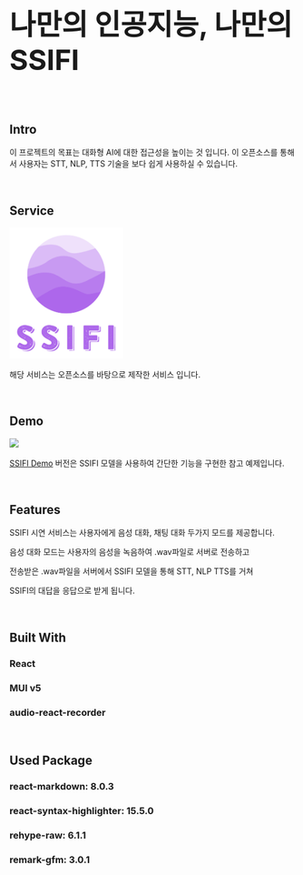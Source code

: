 <h1 style="font-size:50px;">나만의 인공지능, 나만의 SSIFI</h1>

<br/>

## Intro

이 프로젝트의 목표는 대화형 AI에 대한 접근성을 높이는 것 입니다. 이 오픈소스를 통해서 사용자는 STT, NLP, TTS 기술을 보다 쉽게 사용하실 수 있습니다.

<br/>

## Service

<img src="../../assets/logo_white_background.jpg" width="200px">

<br/>

해당 서비스는 오픈소스를 바탕으로 제작한 서비스 입니다.

<br/>

## Demo

<img src="../../assets/service.png" width="800px">

[SSIFI Demo](https://ssifi-ai.com) 버전은 SSIFI 모델을 사용하여 간단한 기능을 구현한 참고 예제입니다.

<br/>

## Features

SSIFI 시연 서비스는 사용자에게 음성 대화, 채팅 대화 두가지 모드를 제공합니다.

음성 대화 모드는 사용자의 음성을 녹음하여 .wav파일로 서버로 전송하고

전송받은 .wav파일을 서버에서 SSIFI 모델을 통해 STT, NLP TTS를 거쳐

SSIFI의 대답을 응답으로 받게 됩니다.

<br/>

## Built With

### React

### MUI v5

### audio-react-recorder

<br/>

## Used Package

### react-markdown: 8.0.3

### react-syntax-highlighter: 15.5.0

### rehype-raw: 6.1.1

### remark-gfm: 3.0.1
